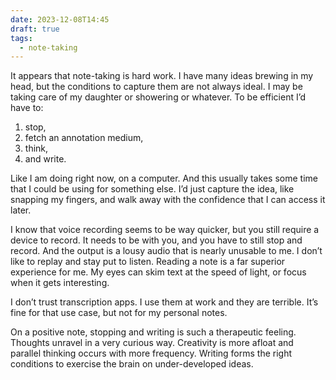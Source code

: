 ```yaml
---
date: 2023-12-08T14:45
draft: true
tags:
  - note-taking
---
```

It appears that note-taking is hard work. I have many ideas brewing in my head, but the conditions to capture them are not always ideal. I may be taking care of my daughter or showering or whatever. To be efficient I’d have to:
1. stop,
2. fetch an annotation medium,
3. think,
4. and write.

Like I am doing right now, on a computer. And this usually takes some time that I could be using for something else. I’d just capture the idea, like snapping my fingers, and walk away with the confidence that I can access it later.

I know that voice recording seems to be way quicker, but you still require a device to record. It needs to be with you, and you have to still stop and record. And the output is a lousy audio that is nearly unusable to me. I don’t like to replay and stay put to listen. Reading a note is a far superior experience for me. My eyes can skim text at the speed of light, or focus when it gets interesting.

I don’t trust transcription apps. I use them at work and they are terrible. It’s fine for that use case, but not for my personal notes.

On a positive note, stopping and writing is such a therapeutic feeling. Thoughts unravel in a very curious way. Creativity is more afloat and parallel thinking occurs with more frequency. Writing forms the right conditions to exercise the brain on under-developed ideas.
